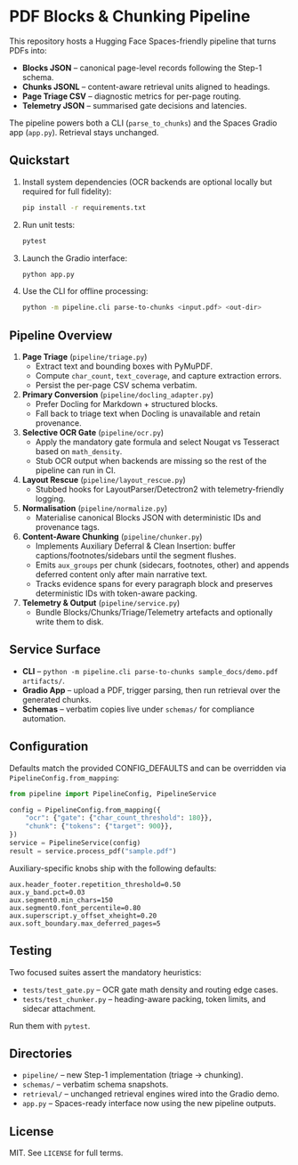 # PDF Blocks & Chunking Pipeline

This repository hosts a Hugging Face Spaces-friendly pipeline that turns PDFs into:

- **Blocks JSON** – canonical page-level records following the Step-1 schema.
- **Chunks JSONL** – content-aware retrieval units aligned to headings.
- **Page Triage CSV** – diagnostic metrics for per-page routing.
- **Telemetry JSON** – summarised gate decisions and latencies.

The pipeline powers both a CLI (`parse_to_chunks`) and the Spaces Gradio app (`app.py`). Retrieval stays unchanged.

## Quickstart

1. Install system dependencies (OCR backends are optional locally but required for full fidelity):
   ```bash
   pip install -r requirements.txt
   ```
2. Run unit tests:
   ```bash
   pytest
   ```
3. Launch the Gradio interface:
   ```bash
   python app.py
   ```
4. Use the CLI for offline processing:
   ```bash
   python -m pipeline.cli parse-to-chunks <input.pdf> <out-dir>
   ```

## Pipeline Overview

1. **Page Triage** (`pipeline/triage.py`)
   - Extract text and bounding boxes with PyMuPDF.
   - Compute `char_count`, `text_coverage`, and capture extraction errors.
   - Persist the per-page CSV schema verbatim.
2. **Primary Conversion** (`pipeline/docling_adapter.py`)
   - Prefer Docling for Markdown + structured blocks.
   - Fall back to triage text when Docling is unavailable and retain provenance.
3. **Selective OCR Gate** (`pipeline/ocr.py`)
   - Apply the mandatory gate formula and select Nougat vs Tesseract based on `math_density`.
   - Stub OCR output when backends are missing so the rest of the pipeline can run in CI.
4. **Layout Rescue** (`pipeline/layout_rescue.py`)
   - Stubbed hooks for LayoutParser/Detectron2 with telemetry-friendly logging.
5. **Normalisation** (`pipeline/normalize.py`)
   - Materialise canonical Blocks JSON with deterministic IDs and provenance tags.
6. **Content-Aware Chunking** (`pipeline/chunker.py`)
   - Implements Auxiliary Deferral & Clean Insertion: buffer captions/footnotes/sidebars until the segment flushes.
   - Emits `aux_groups` per chunk (sidecars, footnotes, other) and appends deferred content only after main narrative text.
   - Tracks evidence spans for every paragraph block and preserves deterministic IDs with token-aware packing.
7. **Telemetry & Output** (`pipeline/service.py`)
   - Bundle Blocks/Chunks/Triage/Telemetry artefacts and optionally write them to disk.

## Service Surface

- **CLI** – `python -m pipeline.cli parse-to-chunks sample_docs/demo.pdf artifacts/`.
- **Gradio App** – upload a PDF, trigger parsing, then run retrieval over the generated chunks.
- **Schemas** – verbatim copies live under `schemas/` for compliance automation.

## Configuration

Defaults match the provided CONFIG_DEFAULTS and can be overridden via `PipelineConfig.from_mapping`:

```python
from pipeline import PipelineConfig, PipelineService

config = PipelineConfig.from_mapping({
    "ocr": {"gate": {"char_count_threshold": 180}},
    "chunk": {"tokens": {"target": 900}},
})
service = PipelineService(config)
result = service.process_pdf("sample.pdf")
```

Auxiliary-specific knobs ship with the following defaults:

```
aux.header_footer.repetition_threshold=0.50
aux.y_band.pct=0.03
aux.segment0.min_chars=150
aux.segment0.font_percentile=0.80
aux.superscript.y_offset_xheight=0.20
aux.soft_boundary.max_deferred_pages=5
```

## Testing

Two focused suites assert the mandatory heuristics:

- `tests/test_gate.py` – OCR gate math density and routing edge cases.
- `tests/test_chunker.py` – heading-aware packing, token limits, and sidecar attachment.

Run them with `pytest`.

## Directories

- `pipeline/` – new Step-1 implementation (triage → chunking).
- `schemas/` – verbatim schema snapshots.
- `retrieval/` – unchanged retrieval engines wired into the Gradio demo.
- `app.py` – Spaces-ready interface now using the new pipeline outputs.

## License

MIT. See `LICENSE` for full terms.
